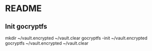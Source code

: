 # README

## Init gocryptfs

mkdir ~/vault.encrypted ~/vault.clear
gocryptfs -init ~/vault.encrypted
gocryptfs ~/vault.encrypted ~/vault.clear
